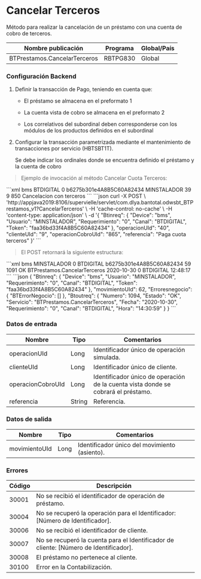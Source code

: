 # Cancelar Terceros 

Método para realizar la cancelación de un préstamo con una cuenta de cobro de terceros. 

Nombre publicación | Programa | Global/País 
--------- | ----------- | ----------- 
BTPrestamos.CancelarTerceros | RBTPG830 | Global 

### Configuración Backend 

1) Definir la transacción de Pago, teniendo en cuenta que: 

	* El préstamo se almacena en el preformato 1 

	* La cuenta vista de cobro se almacena en el preformato 2 

	* Los correlativos del subordinal deben corresponderse con los módulos de los productos definidos en el subordinal 

2) Configurar la transacción parametrizada mediante el mantenimiento de transacciones por servicio (HBTSBT1T). 

	Se debe indicar los ordinales donde se encuentra definido el préstamo y la cuenta de cobro 


> Ejemplo de invocación al método Cancelar Cuota Terceros: 

<code-group> 
<code-block title="XML" active> 
```xml 
<soapenv:Envelope xmlns:soapenv="http://schemas.xmlsoap.org/soap/envelope/" xmlns:bts="http://uy.com.dlya.bantotal/BTSOA/"> 
   <soapenv:Header/> 
   <soapenv:Body> 
      <bts:BTPrestamos.CancelarTerceros> 
         <bts:Btinreq> 
            <bts:Device>bms</bts:Device> 
            <bts:Canal>BTDIGITAL</bts:Canal> 
            <bts:Requerimiento>0</bts:Requerimiento> 
            <bts:Token>b6275b301e4A8B5C60A82434</bts:Token> 
            <bts:Usuario>MINSTALADOR</bts:Usuario> 
         </bts:Btinreq> 
         <bts:operacionUId>39</bts:operacionUId> 
         <bts:clienteUId>9</bts:clienteUId> 
         <bts:operacionCobroUId>850</bts:operacionCobroUId> 
         <bts:referencia>Cancelacion con terceros</bts:referencia> 
      </bts:BTPrestamos.CancelarTerceros> 
   </soapenv:Body> 
</soapenv:Envelope> 
``` 
</code-block> 

<code-block title="JSON"> 
```json 
curl -X POST \ 
  'http://appjava2019:8106/supervielle/servlet/com.dlya.bantotal.odwsbt_BTPrestamos_v1?CancelarTerceros' \ 
  -H 'cache-control: no-cache' \ 
  -H 'content-type: application/json' \ 
  -d '{ 
	"Btinreq": { 
        "Device": "bms", 
        "Usuario": "MINSTALADOR", 
        "Requerimiento": "0", 
        "Canal": "BTDIGITAL", 
        "Token": "faa36bd33f4A8B5C60A82434" 
    }, 
    "operacionUId": "40", 
    "clienteUId": "9", 
    "operacionCobroUId": "865", 
    "referencia": "Paga cuota terceros" 
}' 
``` 
</code-block> 
</code-group> 

> El POST retornará la siguiente estructura: 

<code-group> 
<code-block title="XML" active> 
```xml 
<SOAP-ENV:Envelope xmlns:SOAP-ENV="http://schemas.xmlsoap.org/soap/envelope/" xmlns:xsd="http://www.w3.org/2001/XMLSchema" xmlns:SOAP-ENC="http://schemas.xmlsoap.org/soap/encoding/" xmlns:xsi="http://www.w3.org/2001/XMLSchema-instance"> 
   <SOAP-ENV:Body> 
      <BTPrestamos.CancelarTercerosResponse xmlns="http://uy.com.dlya.bantotal/BTSOA/"> 
         <Btinreq> 
            <Device>bms</Device> 
            <Usuario>MINSTALADOR</Usuario> 
            <Requerimiento>0</Requerimiento> 
            <Canal>BTDIGITAL</Canal> 
            <Token>b6275b301e4A8B5C60A82434</Token> 
         </Btinreq> 
         <movimientoUId>59</movimientoUId> 
         <Erroresnegocio></Erroresnegocio> 
         <Btoutreq> 
            <Numero>1091</Numero> 
            <Estado>OK</Estado> 
            <Servicio>BTPrestamos.CancelarTerceros</Servicio> 
            <Fecha>2020-10-30</Fecha> 
            <Requerimiento>0</Requerimiento> 
            <Canal>BTDIGITAL</Canal> 
            <Hora>12:48:17</Hora> 
         </Btoutreq> 
      </BTPrestamos.CancelarTercerosResponse> 
   </SOAP-ENV:Body> 
</SOAP-ENV:Envelope> 
``` 
</code-block> 

<code-block title="JSON"> 
```json 
{ 
    "Btinreq": { 
        "Device": "bms", 
        "Usuario": "MINSTALADOR", 
        "Requerimiento": "0", 
        "Canal": "BTDIGITAL", 
        "Token": "faa36bd33f4A8B5C60A82434" 
    }, 
    "movimientoUId": 62, 
    "Erroresnegocio": { 
        "BTErrorNegocio": [] 
    }, 
    "Btoutreq": { 
        "Numero": 1094, 
        "Estado": "OK", 
        "Servicio": "BTPrestamos.CancelarTerceros", 
        "Fecha": "2020-10-30", 
        "Requerimiento": "0", 
        "Canal": "BTDIGITAL", 
        "Hora": "14:30:59" 
    } 
} 
``` 
</code-block> 
</code-group> 

### Datos de entrada 

Nombre | Tipo | Comentarios 
--------- | ----------- | ----------- 
operacionUId | Long | Identificador único de operación simulada. 
clienteUId | Long | Identificador único de cliente. 
operacionCobroUId | Long | Identificador único de operación de la cuenta vista donde se cobrará el préstamo. 
referencia | String | Referencia. 

### Datos de salida 

Nombre | Tipo | Comentarios 
--------- | ----------- | ----------- 
movimientoUId | Long | Identificador único del movimiento (asiento). 

### Errores 

Código | Descripción 
--------- | ----------- 
30001 | No se recibió el identificador de operación de préstamo. 
30004 | No se recuperó la operación para el Identificador: [Número de Identificador]. 
30006 | No se recibió el identificador de cliente. 
30007 | No se recuperó la cuenta para el Identificador de cliente: [Número de Identificador]. 
30008 | El préstamo no pertenece al cliente. 
30100 | Error en la Contabilización.   

 
